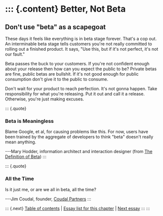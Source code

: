 ::: {.content}
Better, Not Beta
================

Don\'t use \"beta\" as a scapegoat
----------------------------------

These days it feels like everything is in beta stage forever. That\'s a
cop out. An interminable beta stage tells customers you\'re not really
committed to rolling out a finished product. It says, \"Use this, but if
it\'s not perfect, it\'s not our fault.\"

Beta passes the buck to your customers. If you\'re not confident enough
about your release then how can you expect the public to be? Private
betas are fine, public betas are bullshit. If it\'s not good enough for
public consumption don\'t give it to the public to consume.

Don\'t wait for your product to reach perfection. It\'s not gonna
happen. Take responsibility for what you\'re releasing. Put it out and
call it a release. Otherwise, you\'re just making excuses.

::: {.quote}
### Beta is Meaningless

Blame Google, et al, for causing problems like this. For now, users have
been trained by the aggregate of developers to think \"beta\" doesn\'t
really mean anything.

---Mary Hodder, information architect and interaction designer (from
[The Definition of
Beta](http://napsterization.org/stories/archives/000374.html))
:::

::: {.quote}
### All the Time

Is it just me, or are we all in beta, all the time?

---Jim Coudal, founder, [Coudal Partners](http://www.coudal.com/)
:::

::: {.next}
[Table of contents](toc.php) \| [Essay list for this
chapter](toc.php#ch15) \| [Next
essay](ch15_All_Bugs_Are_Not_Created_Equal.php)
:::
:::
